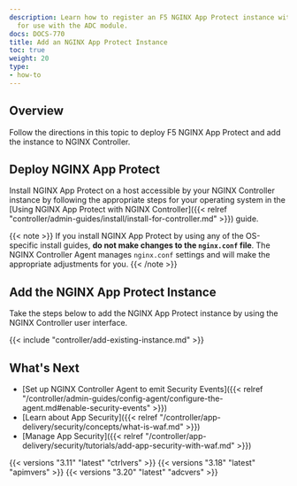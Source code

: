 ```yaml
---
description: Learn how to register an F5 NGINX App Protect instance with NGINX Controller
  for use with the ADC module.
docs: DOCS-770
title: Add an NGINX App Protect Instance
toc: true
weight: 20
type:
- how-to
---
```



## Overview

Follow the directions in this topic to deploy F5 NGINX App Protect and add the instance to NGINX Controller.

## Deploy NGINX App Protect

<div data-proofer-ignore>

Install NGINX App Protect on a host accessible by your NGINX Controller instance by following the appropriate steps for your operating system in the [Using NGINX App Protect with NGINX Controller]({{< relref "controller/admin-guides/install/install-for-controller.md" >}}) guide.

{{< note >}}
If you install NGINX App Protect by using any of the OS-specific install guides, **do not make changes to the `nginx.conf` file**.
The NGINX Controller Agent manages `nginx.conf` settings and will make the appropriate adjustments for you.
{{< /note >}}

</div>

## Add the NGINX App Protect Instance

Take the steps below to add the NGINX App Protect instance by using the NGINX Controller user interface.

{{< include "controller/add-existing-instance.md" >}}

## What's Next

- [Set up NGINX Controller Agent to emit Security Events]({{< relref "/controller/admin-guides/config-agent/configure-the-agent.md#enable-security-events" >}})
- [Learn about App Security]({{< relref "/controller/app-delivery/security/concepts/what-is-waf.md" >}})
- [Manage App Security]({{< relref "/controller/app-delivery/security/tutorials/add-app-security-with-waf.md" >}})

{{< versions "3.11" "latest" "ctrlvers" >}}
{{< versions "3.18" "latest" "apimvers" >}}
{{< versions "3.20" "latest" "adcvers" >}}
